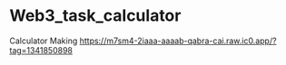 # Web3_task_calculator
Calculator Making
https://m7sm4-2iaaa-aaaab-qabra-cai.raw.ic0.app/?tag=1341850898

